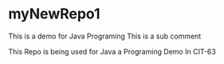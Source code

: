 # myNewRepo1
This is a demo for Java Programing
This is a sub comment

This Repo is being used for Java a Programing Demo
In CIT-63

